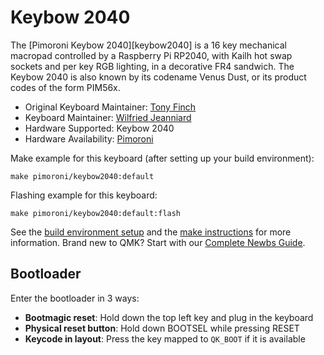 # Keybow 2040

The [Pimoroni Keybow 2040][keybow2040] is a 16 key mechanical macropad
controlled by a Raspberry Pi RP2040, with Kailh hot swap sockets and
per key RGB lighting, in a decorative FR4 sandwich. The Keybow 2040 is
also known by its codename Venus Dust, or its product codes of the
form PIM56x.

* Original Keyboard Maintainer: [Tony Finch](https://github.com/fanf2)
* Keyboard Maintainer: [Wilfried Jeanniard](https://github.com/willoucom)
* Hardware Supported: Keybow 2040
* Hardware Availability: [Pimoroni](https://shop.pimoroni.com/products/keybow-2040)

Make example for this keyboard (after setting up your build environment):

    make pimoroni/keybow2040:default

Flashing example for this keyboard:

    make pimoroni/keybow2040:default:flash


See the [build environment setup](https://docs.qmk.fm/#/getting_started_build_tools)
and the [make instructions](https://docs.qmk.fm/#/getting_started_make_guide)
for more information. Brand new to QMK? Start with our
[Complete Newbs Guide](https://docs.qmk.fm/#/newbs).


## Bootloader

Enter the bootloader in 3 ways:

* **Bootmagic reset**: Hold down the top left key and plug in the keyboard
* **Physical reset button**: Hold down BOOTSEL while pressing RESET
* **Keycode in layout**: Press the key mapped to `QK_BOOT` if it is available
